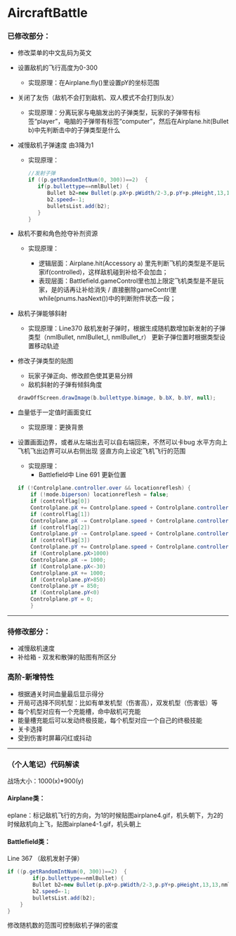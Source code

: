 # AircraftBattle

### 已修改部分：

- 修改菜单的中文乱码为英文

- 设置敌机的飞行高度为0-300 

  - 实现原理：在Airplane.fly()里设置pY的坐标范围

- 关闭了友伤（敌机不会打到敌机、双人模式不会打到队友）

  - 实现原理：分离玩家与电脑发出的子弹类型，玩家的子弹带有标签“player”，电脑的子弹带有标签“computer”，然后在Airplane.hit(Bullet b)中先判断击中的子弹类型是什么

- 减慢敌机子弹速度 由3降为1

  - 实现原理：

    ```java
    //发射子弹
    if ((p.getRandomIntNum(0, 300))==2)  {
       if(p.bullettype==nmlBullet) {
          Bullet b2=new Bullet(p.pX+p.pWidth/2-3,p.pY+p.pHeight,13,13,nmlBullet);
          b2.speed=-1;
          bulletsList.add(b2);
       }
    }
    ```

- 敌机不要和角色抢夺补剂资源

  - 实现原理：

    - 逻辑层面：Airplane.hit(Accessory a) 里先判断飞机的类型是不是玩家if(controlled)，这样敌机碰到补给不会加血；
    - 表现层面：Battlefield.gameControl里也加上限定飞机类型是不是玩家，是的话再让补给消失 / 直接删除gameContrl里while(pnums.hasNext())中的判断附件状态一段；

- 敌机子弹能够斜射
    - 实现原理：Line370
    敌机发射子弹时，根据生成随机数增加新发射的子弹类型（nmlBullet, nmlBullet_l, nmlBullet_r）
    更新子弹位置时根据类型设置移动轨迹
    
    
- 修改子弹类型的贴图
    - 玩家子弹正向、修改颜色使其更易分辨
    - 敌机斜射的子弹有倾斜角度
    
    ```java
    drawOffScreen.drawImage(b.bullettype.bimage, b.bX, b.bY, null);
    ```

- 血量低于一定值时画面变红
    - 实现原理：更换背景
    
- 设置画面边界，或者从左端出去可以自右端回来，不然可以卡bug
  水平方向上飞机飞出边界可以从右侧出现
  竖直方向上设定飞机飞行的范围
    - 实现原理：
        - Battlefield中 Line 691 更新位置
	
	```java
	if (!Controlplane.controller.over && locationreflesh) {
	    if (!mode.biperson) locationreflesh = false;
	    if (controlflag[0])
		Controlplane.pX += Controlplane.speed + Controlplane.controller.speedincrement;
	    if (controlflag[1])
		Controlplane.pX -= Controlplane.speed + Controlplane.controller.speedincrement;
	    if (controlflag[2])
		Controlplane.pY -= Controlplane.speed + Controlplane.controller.speedincrement;
	    if (controlflag[3])
		Controlplane.pY += Controlplane.speed + Controlplane.controller.speedincrement;
	    if (Controlplane.pX>1000)
		Controlplane.pX -= 1000;
	    if (Controlplane.pX<-30)
		Controlplane.pX += 1000;
	    if (Controlplane.pY>850)
		Controlplane.pY = 850;
	    if (Controlplane.pY<0)
		Controlplane.pY = 0;
        }
	```
    
---

### 待修改部分：

- 减慢敌机速度
- 补给箱 - 双发和散弹的贴图有所区分

### 高阶-新增特性

- 根据通关时间血量最后显示得分
- 开局可选择不同机型：比如有单发机型（伤害高），双发机型（伤害低）等
- 每个机型对应有一个充能槽，命中敌机可充能
- 能量槽充能后可以发动终极技能，每个机型对应一个自己的终极技能
- 关卡选择
- 受到伤害时屏幕闪红或抖动


---


### （个人笔记）代码解读

战场大小：1000(x)*900(y)

#### Airplane类：

eplane：标记敌机飞行的方向，为1的时候贴图airplane4.gif，机头朝下，为2的时候敌机向上飞，贴图airplane4-1.gif，机头朝上


#### Battlefield类：

Line 367 （敌机发射子弹）

```java
if ((p.getRandomIntNum(0, 300))==2)  {
		if(p.bullettype==nmlBullet) {
		Bullet b2=new Bullet(p.pX+p.pWidth/2-3,p.pY+p.pHeight,13,13,nmlBullet);
		b2.speed=-1;
		bulletsList.add(b2);
	}
}
```

修改随机数的范围可控制敌机子弹的密度
